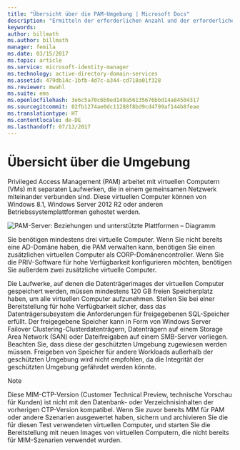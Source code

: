 ```yaml
---
title: "Übersicht über die PAM-Umgebung | Microsoft Docs"
description: "Ermitteln der erforderlichen Anzahl und der erforderlichen Konfiguration virtueller Computer für eine erfolgreiche Bereitstellung von Privileged Access Management"
keywords: 
author: billmath
ms.author: billmath
manager: femila
ms.date: 03/15/2017
ms.topic: article
ms.service: microsoft-identity-manager
ms.technology: active-directory-domain-services
ms.assetid: 479db14c-1bfb-4d7c-a344-cd718a01f328
ms.reviewer: mwahl
ms.suite: ems
ms.openlocfilehash: 3e6c5a70c6b9ed140a56135676bbd14a84504317
ms.sourcegitcommit: 02fb1274ae0dc11288f8bd9cd4799af144b8feae
ms.translationtype: HT
ms.contentlocale: de-DE
ms.lasthandoff: 07/13/2017
---
```

# <a name="environment-overview"></a>Übersicht über die Umgebung

Privileged Access Management (PAM) arbeitet mit virtuellen Computern (VMs) mit separaten Laufwerken, die in einem gemeinsamen Netzwerk miteinander verbunden sind. Diese virtuellen Computer können von Windows 8.1, Windows Server 2012 R2 oder anderen Betriebssystemplattformen gehostet werden.

![PAM-Server: Beziehungen und unterstützte Plattformen – Diagramm](media/pam-test-lab-architecture.png)

Sie benötigen mindestens drei virtuelle Computer.  Wenn Sie nicht bereits eine AD-Domäne haben, die PAM verwalten kann, benötigen Sie einen zusätzlichen virtuellen Computer als CORP-Domänencontroller.  Wenn Sie die PRIV-Software für hohe Verfügbarkeit konfigurieren möchten, benötigen Sie außerdem zwei zusätzliche virtuelle Computer.

Die Laufwerke, auf denen die Datenträgerimages der virtuellen Computer gespeichert werden, müssen mindestens 120 GB freien Speicherplatz haben, um alle virtuellen Computer aufzunehmen.  Stellen Sie bei einer Bereitstellung für hohe Verfügbarkeit sicher, dass das Datenträgersubsystem die Anforderungen für freigegebenen SQL-Speicher erfüllt.  Der freigegebene Speicher kann in Form von Windows Server Failover Clustering-Clusterdatenträgern, Datenträgern auf einem Storage Area Network (SAN) oder Dateifreigaben auf einem SMB-Server vorliegen. Beachten Sie, dass diese der geschützten Umgebung zugewiesen werden müssen. Freigeben von Speicher für andere Workloads außerhalb der geschützten Umgebung wird nicht empfohlen, da die Integrität der geschützten Umgebung gefährdet werden könnte.

> [!NOTE]
> Diese MIM-CTP-Version (Customer Technical Preview, technische Vorschau für Kunden) ist nicht mit den Datenbank- oder Verzeichnisinhalten der vorherigen CTP-Version kompatibel. Wenn Sie zuvor bereits MIM für PAM oder andere Szenarien ausgewertet haben, sichern und archivieren Sie die für diesen Test verwendeten virtuellen Computer, und starten Sie die Bereitstellung mit neuen Images von virtuellen Computern, die nicht bereits für MIM-Szenarien verwendet wurden.
